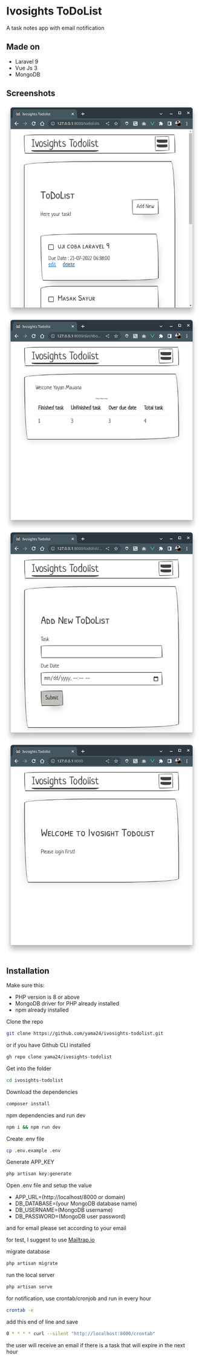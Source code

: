
# Ivosights ToDoList

A task notes app with email notification


## Made on

 - Laravel 9
 - Vue Js 3
 - MongoDB


## Screenshots

![App Screenshot](https://raw.githubusercontent.com/yama24/ivosights-todolist/main/ss.png)
![App Screenshot](https://raw.githubusercontent.com/yama24/ivosights-todolist/main/ss2.png)
![App Screenshot](https://raw.githubusercontent.com/yama24/ivosights-todolist/main/ss3.png)
![App Screenshot](https://raw.githubusercontent.com/yama24/ivosights-todolist/main/ss4.png)



## Installation

Make sure this:

- PHP version is 8 or above
- MongoDB driver for PHP already installed
- npm already installed

Clone the repo

```bash
git clone https://github.com/yama24/ivosights-todolist.git
```

or if you have Github CLI installed

```bash
gh repo clone yama24/ivosights-todolist
```

Get into the folder

```bash
cd ivosights-todolist
```

Download the dependencies

```bash
composer install
```

npm dependencies and run dev

```bash
npm i && npm run dev
```

Create .env file

```bash
cp .env.example .env
```

Generate APP_KEY

```bash
php artisan key:generate
```

Open .env file and setup the value

- APP_URL=(http://localhost/8000 or domain)
- DB_DATABASE=(your MongoDB database name)
- DB_USERNAME=(MongoDB username)
- DB_PASSWORD=(MongoDB user password)

and for email please set according to your email 

for test, I suggest to use [Mailtrap.io](https://mailtrap.io/)

migrate database 

```bash
php artisan migrate
```

run the local server

```bash
php artisan serve
```

for notification, use crontab/cronjob and run in every hour

```bash
crontab -e
```

add this end of line and save

```bash
0 * * * * curl --silent "http://localhost:8000/crontab"
```

the user will receive an email if there is a task that will expire in the next hour
